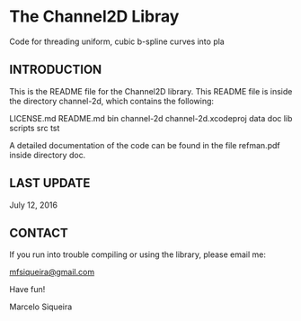 # The Channel2D Libray
Code for threading uniform, cubic b-spline curves into pla 

## INTRODUCTION

This is the README file for the Channel2D library. This README file is
inside the directory channel-2d, which contains the following:

LICENSE.md
README.md
bin
channel-2d
channel-2d.xcodeproj
data
doc
lib
scripts
src
tst

A detailed documentation of the code can be found in the file
refman.pdf inside directory doc.

##  LAST UPDATE

July 12, 2016

## CONTACT

If you run  into trouble compiling or using  the library, please email
me:

mfsiqueira@gmail.com

Have fun!

Marcelo Siqueira
